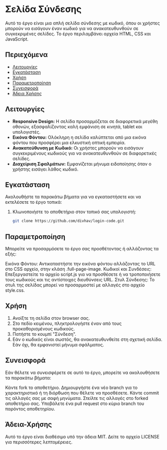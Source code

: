 # Σελίδα Σύνδεσης

Αυτό το έργο είναι μια απλή σελίδα σύνδεσης με κωδικό, όπου οι χρήστες μπορούν να εισάγουν έναν κωδικό για να ανακατευθυνθούν σε συγκεκριμένες σελίδες. Το έργο περιλαμβάνει αρχεία HTML, CSS και JavaScript.

## Περιεχόμενα

- [Λειτουργίες](#Λειτουργίες)
- [Εγκατάσταση](#Εγκατάσταση)
- [Χρήση](#Χρήση)
- [Παραμετροποίηση](#Παραμετροποίηση)
- [Συνεισφορά](#Συνεισφορά)
- [Άδεια Χρήσης](#Άδεια-Χρήσης)

## Λειτουργίες

- **Responsive Design:** Η σελίδα προσαρμόζεται σε διαφορετικά μεγέθη οθονών, εξασφαλίζοντας καλή εμφάνιση σε κινητά, tablet και υπολογιστές.
- **Εικόνα Φόντου:** Ολόκληρη η σελίδα καλύπτεται από μια εικόνα φόντου που προσφέρει μια ελκυστική οπτική εμπειρία.
- **Ανακατεύθυνση με Κωδικό:** Οι χρήστες μπορούν να εισάγουν συγκεκριμένους κωδικούς για να ανακατευθυνθούν σε διαφορετικές σελίδες.
- **Διαχείριση Σφαλμάτων:** Εμφανίζεται μήνυμα ειδοποίησης όταν ο χρήστης εισάγει λάθος κωδικό.

## Εγκατάσταση

Ακολουθήστε τα παρακάτω βήματα για να εγκαταστήσετε και να εκτελέσετε το έργο τοπικά:

1. Κλωνοποιήστε το αποθετήριο στον τοπικό σας υπολογιστή:
   ```bash
   git clone https://github.com/divhav/login-code.git

## Παραμετροποίηση

Μπορείτε να προσαρμόσετε το έργο σας προσθέτοντας ή αλλάζοντας τα εξής:

Εικόνα Φόντου: Αντικαταστήστε την εικόνα φόντου αλλάζοντας το URL στο CSS αρχείο, στην κλάση .full-page-image.
Κωδικοί και Συνδέσεις: Επεξεργαστείτε το αρχείο script.js για να προσθέσετε ή να τροποποιήσετε τους κωδικούς και τις αντίστοιχες διευθύνσεις URL.
Στυλ Σύνδεσης: Το στυλ της σελίδας μπορεί να προσαρμοστεί με αλλαγές στο αρχείο style.css.

## Χρήση

1. Ανοίξτε τη σελίδα στον browser σας.
2. Στο πεδίο κειμένου, πληκτρολογήστε έναν από τους προκαθορισμένους κωδικούς.
3. Πατήστε το κουμπί "Σύνδεση".
4. Εάν ο κωδικός είναι σωστός, θα ανακατευθυνθείτε στη σχετική σελίδα. Εάν όχι, θα εμφανιστεί μήνυμα σφάλματος.

## Συνεισφορά

Εάν θέλετε να συνεισφέρετε σε αυτό το έργο, μπορείτε να ακολουθήσετε τα παρακάτω βήματα:

Κάντε fork το αποθετήριο.
Δημιουργήστε ένα νέο branch για το χαρακτηριστικό ή τη διόρθωση που θέλετε να προσθέσετε.
Κάντε commit τις αλλαγές σας με σαφή μηνύματα.
Στείλτε τις αλλαγές στο forked αποθετήριο σας.
Υποβάλετε ένα pull request στο κύριο branch του παρόντος αποθετηρίου.

## Άδεια-Χρήσης
Αυτό το έργο είναι διαθέσιμο υπό την άδεια MIT. Δείτε το αρχείο LICENSE για περισσότερες λεπτομέρειες.
